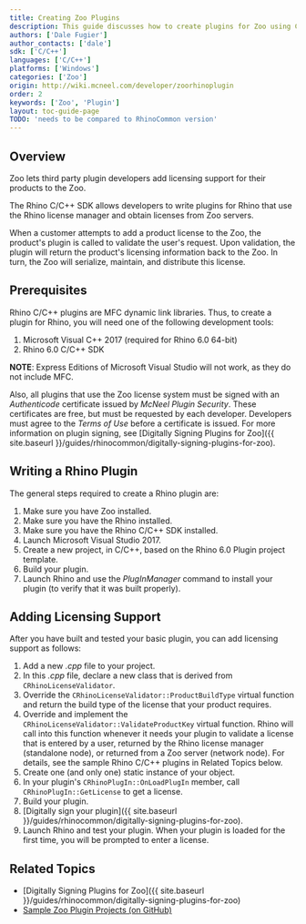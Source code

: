 ```yaml
---
title: Creating Zoo Plugins
description: This guide discusses how to create plugins for Zoo using C/C++
authors: ['Dale Fugier']
author_contacts: ['dale']
sdk: ['C/C++']
languages: ['C/C++']
platforms: ['Windows']
categories: ['Zoo']
origin: http://wiki.mcneel.com/developer/zoorhinoplugin
order: 2
keywords: ['Zoo', 'Plugin']
layout: toc-guide-page
TODO: 'needs to be compared to RhinoCommon version'
---
```



## Overview

Zoo lets third party plugin developers add licensing support for their products to the Zoo.

The Rhino C/C++ SDK allows developers to write plugins for Rhino that use the Rhino license manager and obtain licenses from Zoo servers.

When a customer attempts to add a product license to the Zoo, the product's plugin is called to validate the user's request.  Upon validation, the plugin will return the product's licensing information back to the Zoo.  In turn, the Zoo will serialize, maintain, and distribute this license.

## Prerequisites

Rhino C/C++ plugins are MFC dynamic link libraries.  Thus, to create a plugin for Rhino, you will need one of the following development tools:

1. Microsoft Visual C++ 2017 (required for Rhino 6.0 64-bit)
1. Rhino 6.0 C/C++ SDK

**NOTE**: Express Editions of Microsoft Visual Studio will not work, as they do not include MFC.

Also, all plugins that use the Zoo license system must be signed with an *Authenticode* certificate issued by *McNeel Plugin Security*.  These certificates are free, but must be requested by each developer.  Developers must agree to the *Terms of Use* before a certificate is issued.  For more information on plugin signing, see [Digitally Signing Plugins for Zoo]({{ site.baseurl }}/guides/rhinocommon/digitally-signing-plugins-for-zoo).

## Writing a Rhino Plugin

The general steps required to create a Rhino plugin are:

1. Make sure you have Zoo installed.
1. Make sure you have the Rhino installed.
1. Make sure you have the Rhino C/C++ SDK installed.
1. Launch Microsoft Visual Studio 2017.
1. Create a new project, in C/C++, based on the Rhino 6.0 Plugin project template.
1. Build your plugin.
1. Launch Rhino and use the *PlugInManager* command to install your plugin (to verify that it was built properly).

## Adding Licensing Support

After you have built and tested your basic plugin, you can add licensing support as follows:

1. Add a new *.cpp* file to your project.
1. In this *.cpp* file, declare a new class that is derived from `CRhinoLicenseValidator`.
1. Override the `CRhinoLicenseValidator::ProductBuildType` virtual function and return the build type of the license that your product requires.
1. Override and implement the `CRhinoLicenseValidator::ValidateProductKey` virtual function.  Rhino will call into this function whenever it needs your plugin to validate a license that is entered by a user, returned by the Rhino license manager (standalone node), or returned from a Zoo server (network node).  For details, see the sample Rhino C/C++ plugins in Related Topics below.
1. Create one (and only one) static instance of your object.
1. In your plugin's `CRhinoPlugIn::OnLoadPlugIn` member, call `CRhinoPlugIn::GetLicense` to get a license.
1. Build your plugin.
1. [Digitally sign your plugin]({{ site.baseurl }}/guides/rhinocommon/digitally-signing-plugins-for-zoo).
1. Launch Rhino and test your plugin.  When your plugin is loaded for the first time, you will be prompted to enter a license.

## Related Topics

- [Digitally Signing Plugins for Zoo]({{ site.baseurl }}/guides/rhinocommon/digitally-signing-plugins-for-zoo)
- [Sample Zoo Plugin Projects (on GitHub)](https://github.com/mcneel/Zoo5)

